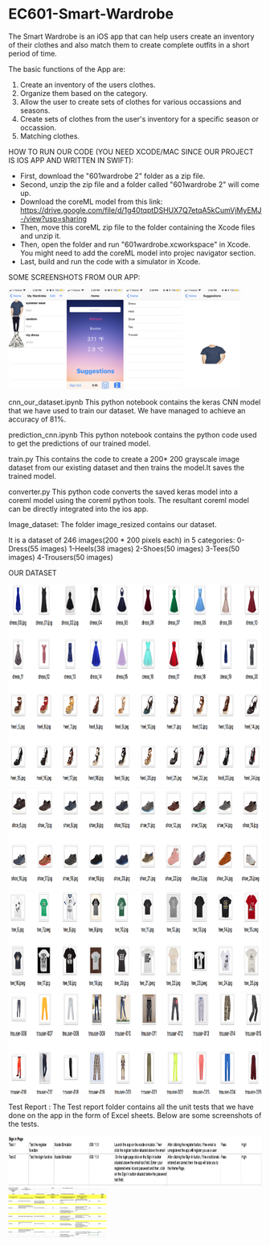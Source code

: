 # EC601-Smart-Wardrobe

The Smart Wardrobe is an iOS app that can help users create an inventory of their clothes and also match them to create complete outfits in a short period of time.

The basic functions of the App are:
1. Create an inventory of the users clothes.
2. Organize them based on the category.
3. Allow the user to create sets of clothes for various occassions and seasons.
4. Create sets of clothes from the user's inventory for a specific season or occassion.
5. Matching clothes.


HOW TO RUN OUR CODE (YOU NEED XCODE/MAC SINCE OUR PROJECT IS IOS APP AND WRITTEN IN SWIFT):

- First, download the "601wardrobe 2" folder as a zip file.
- Second, unzip the zip file and a folder called "601wardrobe 2" will come up.
- Download the coreML model from this link: https://drive.google.com/file/d/1g40tqptDSHUX7Q7etqA5kCumVjMyEMJ-/view?usp=sharing
- Then, move this coreML zip file to the folder containing the Xcode files and unzip it. 
- Then, open the folder and run "601wardrobe.xcworkspace" in Xcode. You might need to add the coreML model into projec navigator section. 
- Last, build and run the code with a simulator in Xcode. 

SOME SCREENSHOTS FROM OUR APP:


<img height="200" src="https://github.com/jiangcici/EC601-Smart-Wardrobe/blob/master/App%20Screenshots/IMG_1766.PNG" /> <img height="200" src="https://github.com/jiangcici/EC601-Smart-Wardrobe/blob/master/App%20Screenshots/IMG_1767.PNG" /> <img height="200" src="https://github.com/jiangcici/EC601-Smart-Wardrobe/blob/master/App%20Screenshots/IMG_1768.PNG" /> <img height="200" src="https://github.com/jiangcici/EC601-Smart-Wardrobe/blob/master/App%20Screenshots/IMG_1769.PNG" />


cnn_our_dataset.ipynb
This python notebook contains the keras CNN model that we have used to train our dataset. 
We have managed to achieve an accuracy of 81%.

prediction_cnn.ipynb
This python notebook contains the python code used to get the predictions of our trained model.
 
train.py
This contains the code to create a 200* 200 grayscale image dataset from our existing dataset and then trains the model.It saves the trained model.

converter.py
This python code converts the saved keras model into a coreml model using the coreml python tools. The resultant coreml model can be directly integrated into the ios app.

Image_dataset: The folder image_resized contains our dataset.

It is a dataset of 246 images(200 * 200 pixels each) in 5 categories:
0-Dress(55 images)
1-Heels(38 images)
2-Shoes(50 images)
3-Tees(50 images)
4-Trousers(50 images)

OUR DATASET

<img height="200" src ="https://github.com/jiangcici/EC601-Smart-Wardrobe/blob/master/dataset%20screenshots/Screen%20Shot%202017-12-10%20at%202.06.54%20PM.png"/>
<img height="200" src ="https://github.com/jiangcici/EC601-Smart-Wardrobe/blob/master/dataset%20screenshots/Screen%20Shot%202017-12-10%20at%202.07.06%20PM.png"/>
<img height="200" src ="https://github.com/jiangcici/EC601-Smart-Wardrobe/blob/master/dataset%20screenshots/Screen%20Shot%202017-12-10%20at%202.07.15%20PM.png"/>
<img height="200" src ="https://github.com/jiangcici/EC601-Smart-Wardrobe/blob/master/dataset%20screenshots/Screen%20Shot%202017-12-10%20at%202.07.24%20PM.png"/>
<img height="200" src ="https://github.com/jiangcici/EC601-Smart-Wardrobe/blob/master/dataset%20screenshots/Screen%20Shot%202017-12-10%20at%202.07.33%20PM.png"/>

Test Report :
The Test report folder contains all the unit tests that we have done on the app in the form of Excel sheets.
Below are some screenshots of the tests.

<img height ="100" src = "https://github.com/jiangcici/EC601-Smart-Wardrobe/blob/master/Test%20Report/signin_test.png"/>
<img height ="100" src = "https://github.com/jiangcici/EC601-Smart-Wardrobe/blob/master/Test%20Report/WDTR.png"/>
